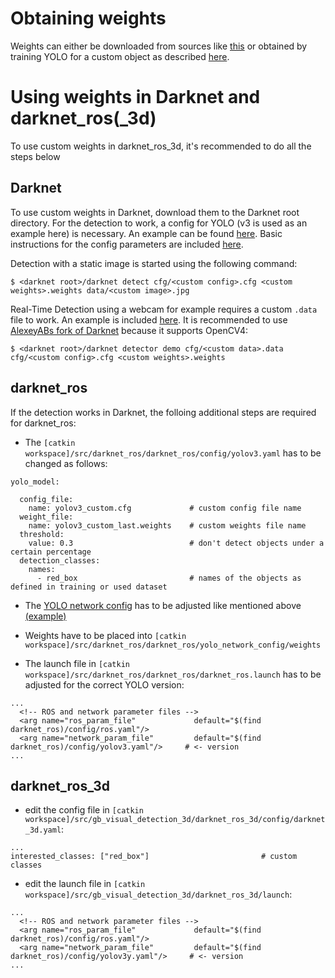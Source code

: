 # Obtaining weights

Weights can either be downloaded from sources like [this](https://pjreddie.com/darknet/yolo/) or obtained by training YOLO for a custom object as described [here](detailed_instructions/training.md).

# Using weights in Darknet and darknet_ros(_3d)

To use custom weights in darknet_ros_3d, it's recommended to do all the steps below

## Darknet

To use custom weights in Darknet, download them to the Darknet root directory. For the detection to work, a config for YOLO (v3 is used as an example here) is necessary. An example can be found [here](yolo_samples/configuration/darknet_ros/yolo_network_config/cfg). Basic instructions for the config parameters are included [here](detailed_instructions/training.md#yolo-configuration).

Detection with a static image is started using the following command:

```
$ <darknet root>/darknet detect cfg/<custom config>.cfg <custom weights>.weights data/<custom image>.jpg
```

Real-Time Detection using a webcam for example requires a custom `.data` file to work. An example is included [here](detailed_instructions/training.md#object-configuration). It is recommended to use [AlexeyABs fork of Darknet](https://github.com/AlexeyAB/darknet) because it supports OpenCV4:

```
$ <darknet root>/darknet detector demo cfg/<custom data>.data cfg/<custom config>.cfg <custom weights>.weights
```

## darknet_ros

If the detection works in Darknet, the folloing additional steps are required for darknet_ros:

* The `[catkin workspace]/src/darknet_ros/darknet_ros/config/yolov3.yaml` has to be changed as follows:

```
yolo_model:

  config_file:
    name: yolov3_custom.cfg             # custom config file name
  weight_file:
    name: yolov3_custom_last.weights    # custom weights file name
  threshold:
    value: 0.3                          # don't detect objects under a certain percentage
  detection_classes:
    names:
      - red_box                         # names of the objects as defined in training or used dataset
```

* The [YOLO network config](yolo_samples/configuration/darknet_ros/yolo_network_config/cfg) has to be adjusted like mentioned above [(example)](detailed_instructions/training.md#yolo-configuration)

* Weights have to be placed into `[catkin workspace]/src/darknet_ros/darknet_ros/yolo_network_config/weights`

* The launch file in `[catkin workspace]/src/darknet_ros/darknet_ros/darknet_ros.launch` has to be adjusted for the correct YOLO version:

```
...
  <!-- ROS and network parameter files -->
  <arg name="ros_param_file"             default="$(find darknet_ros)/config/ros.yaml"/>
  <arg name="network_param_file"         default="$(find darknet_ros)/config/yolov3.yaml"/>     # <- version
...
```

## darknet_ros_3d

* edit the config file in `[catkin workspace]/src/gb_visual_detection_3d/darknet_ros_3d/config/darknet_3d.yaml`:

```
...
interested_classes: ["red_box"]                         # custom classes
```

* edit the launch file in `[catkin workspace]/src/gb_visual_detection_3d/darknet_ros_3d/launch`:

```
...
  <!-- ROS and network parameter files -->
  <arg name="ros_param_file"             default="$(find darknet_ros)/config/ros.yaml"/>
  <arg name="network_param_file"         default="$(find darknet_ros)/config/yolov3y.yaml"/>     # <- version
...
```
